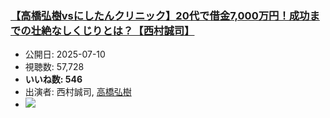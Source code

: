 ### [【高橋弘樹vsにしたんクリニック】20代で借金7,000万円！成功までの壮絶なしくじりとは？【西村誠司】](https://www.youtube.com/watch?v=y7lt6HdPtw0)
-   公開日: 2025-07-10
-   視聴数: 57,728
-   **いいね数: 546**
-   出演者: 西村誠司, [高橋弘樹](/rehacq_fan/people/高橋弘樹 "wikilink")
- [![](https://img.youtube.com/vi/y7lt6HdPtw0/hqdefault.jpg)](https://www.youtube.com/watch?v=y7lt6HdPtw0)
